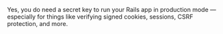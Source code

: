 Yes, you do need a secret key to run your Rails app in production mode — especially for things like verifying signed cookies, sessions, CSRF protection, and more.
